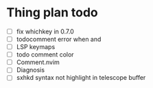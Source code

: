 # Thing plan todo
- [ ] fix whichkey in 0.7.0
- [ ] todocomment error when <C-o> and <C-c>
- [ ] LSP keymaps
- [ ] todo comment color
- [ ] Comment.nvim
- [ ] Diagnosis
- [ ] sxhkd syntax not highlight in telescope buffer
